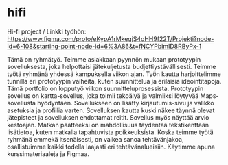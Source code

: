 # hifi
Hi-fi project
/ Linkki työhön: https://www.figma.com/proto/eKypA1rMkeqjS4oHH9f22T/Projekti?node-id=6-108&starting-point-node-id=6%3A86&t=fNCYPbimID8RByPx-1

Tämä on ryhmätyö. Teimme asiakkaan pyynnön mukaan prototyypin sovelluksesta, joka helpottaisi jätekuljetusta budjettiystävällisesti. Teimme työtä ryhmänä yhdessä kampuksella viikon ajan. Työn kautta harjoittelimme tunnilla eri prototyypin vaiheita, kuten suunnittelua ja erilaisia ideointitapoja. Tämä portfolio on lopputyö viikon suunnitteluprosessista. Prototyypin sovellus on kartta-sovellus, joka toimii tekoälyä ja valmiiksi löytyvää Maps-sovellusta hyödyntäen. Sovellukseen on lisätty kirjautumis-sivu ja valikko asetuksia ja profiilia varten. Sovelluksen kautta kuski näkee täynnä olevat jätepisteet ja sovelluksen ehdottamat reitit. Sovellus myös näyttää arvio kestoajan. Matkan päätteeksi on mahdollisuus täydentää tekstikenttään lisätietoa, kuten matkalla tapahtuvista poikkeuksista. Koska teimme työtä ryhmänä emmekä itsenäisesti, on vaikea sanoa tehtävänjakoa, osallistuimme kaikki todella laajasti eri tehtävänalueisiin. Käytimme apuna kurssimateriaaleja ja Figmaa.

